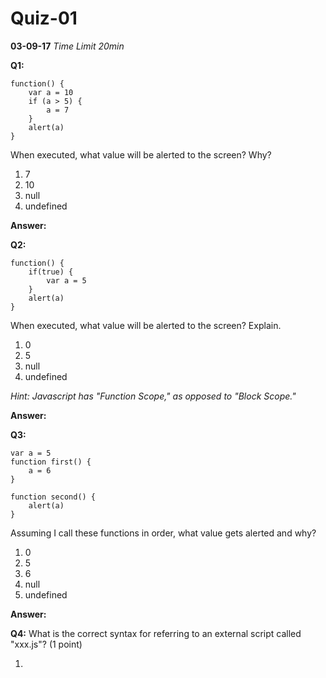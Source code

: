 # Quiz-01
**03-09-17**
*Time Limit 20min*
	
**Q1:** 

```
function() {
	var a = 10
	if (a > 5) {
		a = 7
	}
	alert(a)
}
```
When executed, what value will be alerted to the screen? Why?
1. 7
2. 10
3. null
4. undefined

**Answer:**

**Q2:** 

```
function() {
	if(true) {
		var a = 5
	}
	alert(a)
}
```

When executed, what value will be alerted to the screen? Explain.
1. 0
2. 5
3. null
4. undefined

*Hint: Javascript has "Function Scope," as opposed to "Block Scope."*

**Answer:**




**Q3:** 

```
var a = 5
function first() {
	a = 6
}

function second() {
	alert(a)
}
```

Assuming I call these functions in order, what value gets alerted and why?
1. 0
2. 5
3. 6
4. null
5. undefined

**Answer:**


**Q4:** 
What is the correct syntax for referring to an external script called "xxx.js"? (1 point)
1. <script name="xxx.js">
2. <script src="xxx.js">
3. <script href="xxx.js">

**Answer:**

**Q5:**

```
function whatDoesItDo(val){
	return val ? 1 : 2
}
```

1. It returns val
2. It always returns 2
3. It returns 1 if val is truthful, otherwise 2

**Answer:**


**Q6:**

```
function whatDoesItDo(num){
 return Math.max(0, Math.min(10, num))
}
```
1. Checks whether the number is between 0 and 10
2. Fits the number passed as a parameter in an interval from 0 to 10
3. Always returns 0

**Answer:**



**Q7:** 

```
function whatDoesItDo(){
	var values = []
	myBlock: {
		values.push('1')
		values.push('2')
		break myBlock
		values.push('3')
	}
	values.push('4')
	return values.join(',')
}
```

1. It will return the string ‘1,2,3,4’
2. This is not valid JavaScript – it will throw an error
3. It will return the string ‘1,2,4’

**Answer:**


**Q8:** 
What does CSS stand for?
1. Colorful Style Symbols
2. Cascading Style Sheets
3. Computer State Secrets

**Q9:** 

```
var c = multiply(3,4)
console.log(c)

function multiply(a, b){
	a * b
}
```
The code above prints undefined in console. Why?
1. Trick question. It does print 12
2. Write your own solution on the right side

**Answer:**
 
**Q10:** 
What are the identifiers called that cannot be used as variables or function names?
1.  Reserved Words
2.  Constants
3.  Concrete Terms
4.  Favorites

**Q11:** 
What is a block of code called that is used to perform a specific task?
1.  Variable
2.  Declaration
3.  String
4.  Function

**Q12:** 
What is the element called that forms a search pattern out of a sequence of characters?
1.  RegExp or Regular Expression
2.  Boolean Variable
3.  Conditional Argument
4.  Event

**Q13:** 
Write a script that prints a multiple of 5 every 200ms, up to 50.














**Q14:** 
What is the difference between GET & POST Request






**Q15:** 
Console Log:

```
module.js:442
		throw err;
		^

Error: Cannot find module 'gulp-sass'
		at Function.Module._resolveFilename (module.js:440:15)
		at Function.Module._load (module.js:388:25)
		at Module.require (module.js:468:17)
		at require (internal/module.js:20:19)
		at Object.<anonymous> (D:\WIP\gulpfile.js:4:12)
		at Module._compile (module.js:541:32)
		at Object.Module._extensions..js (module.js:550:10)
		at Module.load (module.js:458:32)
		at tryModuleLoad (module.js:417:12)
		at Function.Module._load (module.js:409:3)
```
Why is the error being generated in console. How can you fix it?
